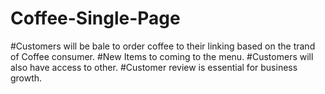 # Coffee-Single-Page

#Customers will be bale to order coffee to their linking based on the trand of Coffee consumer.
#New Items to  coming to the menu.
#Customers will also have access to other.
#Customer review is essential for business growth.
